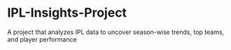 # IPL-Insights-Project
A project that analyzes IPL data to uncover season-wise trends, top teams, and player performance
